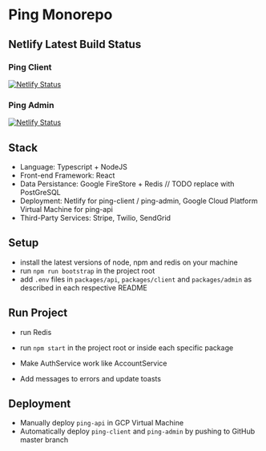 # Ping Monorepo

## Netlify Latest Build Status

### Ping Client

[![Netlify Status](https://api.netlify.com/api/v1/badges/317ab9aa-d5ea-4def-a4f7-a40452a0cbf6/deploy-status)](https://app.netlify.com/sites/ping-client/deploys)

### Ping Admin

[![Netlify Status](https://api.netlify.com/api/v1/badges/12980c82-4e75-4e7b-9b9d-f3990750d2a6/deploy-status)](https://app.netlify.com/sites/ping-admin/deploys)

## Stack

- Language: Typescript + NodeJS
- Front-end Framework: React
- Data Persistance: Google FireStore + Redis // TODO replace with PostGreSQL
- Deployment: Netlify for ping-client / ping-admin, Google Cloud Platform Virtual Machine for ping-api
- Third-Party Services: Stripe, Twilio, SendGrid

## Setup

- install the latest versions of node, npm and redis on your machine
- run `npm run bootstrap` in the project root
- add `.env` files in `packages/api`, `packages/client` and `packages/admin` as described in each respective README

## Run Project

- run Redis
- run `npm start` in the project root or inside each specific package

- Make AuthService work like AccountService
- Add messages to errors and update toasts

## Deployment

- Manually deploy `ping-api` in GCP Virtual Machine
- Automatically deploy `ping-client` and `ping-admin` by pushing to GitHub master branch
